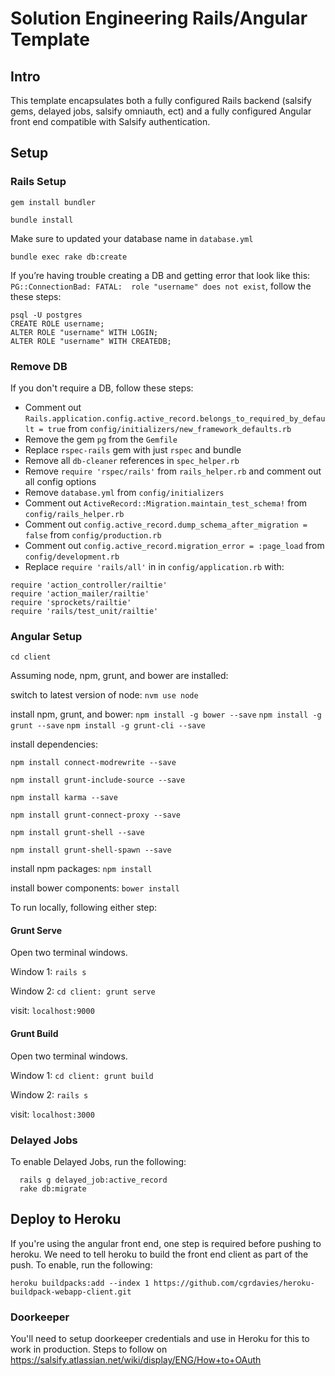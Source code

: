 # Solution Engineering Rails/Angular Template

## Intro

This template encapsulates both a fully configured Rails backend (salsify gems, delayed jobs, salsify omniauth, ect) and a fully configured Angular front end compatible with Salsify authentication.

## Setup

### Rails Setup

`gem install bundler`

`bundle install`

Make sure to updated your database name in `database.yml`

`bundle exec rake db:create`

If you’re having trouble creating a DB and getting error that look like this: `PG::ConnectionBad: FATAL:  role "username" does not exist`, follow the these steps:

```
psql -U postgres
CREATE ROLE username;
ALTER ROLE "username" WITH LOGIN;
ALTER ROLE "username" WITH CREATEDB;
```

### Remove DB

If you don't require a DB, follow these steps:

* Comment out `Rails.application.config.active_record.belongs_to_required_by_default = true` from `config/initializers/new_framework_defaults.rb`
* Remove the gem `pg` from the `Gemfile`
* Replace `rspec-rails` gem with just `rspec` and bundle
* Remove all `db-cleaner` references in `spec_helper.rb`
* Remove `require 'rspec/rails'` from `rails_helper.rb` and comment out all config options
* Remove `database.yml` from `config/initializers`
* Comment out `ActiveRecord::Migration.maintain_test_schema!` from `config/rails_helper.rb`
* Comment out `config.active_record.dump_schema_after_migration = false` from `config/production.rb`
* Comment out `config.active_record.migration_error = :page_load` from `config/development.rb`
* Replace `require 'rails/all'` in in `config/application.rb` with:
```
require 'action_controller/railtie'
require 'action_mailer/railtie'
require 'sprockets/railtie'
require 'rails/test_unit/railtie'
```


### Angular Setup

`cd client`

Assuming node, npm, grunt, and bower are installed:

switch to latest version of node: `nvm use node`

install npm, grunt, and bower:
`npm install -g bower --save`
`npm install -g grunt --save`
`npm install -g grunt-cli --save`

install dependencies:

`npm install connect-modrewrite --save`

`npm install grunt-include-source --save`

`npm install karma --save`

`npm install grunt-connect-proxy --save`

`npm install grunt-shell --save`

`npm install grunt-shell-spawn --save`

install npm packages: `npm install`

install bower components: `bower install`

To run locally, following either step:

#### Grunt Serve

Open two terminal windows.

Window 1: `rails s`

Window 2: `cd client: grunt serve`

visit: `localhost:9000`

#### Grunt Build

Open two terminal windows.

Window 1: `cd client: grunt build`

Window 2: `rails s`

visit: `localhost:3000`

### Delayed Jobs

To enable Delayed Jobs, run the following:

```
  rails g delayed_job:active_record
  rake db:migrate
```

## Deploy to Heroku

If you're using the angular front end, one step is required before pushing to heroku. We need to tell heroku to build the front end client as part of the push. To enable, run the following:

`heroku buildpacks:add --index 1 https://github.com/cgrdavies/heroku-buildpack-webapp-client.git`

### Doorkeeper

You'll need to setup doorkeeper credentials and use in Heroku for this to work in production. Steps to follow on https://salsify.atlassian.net/wiki/display/ENG/How+to+OAuth
